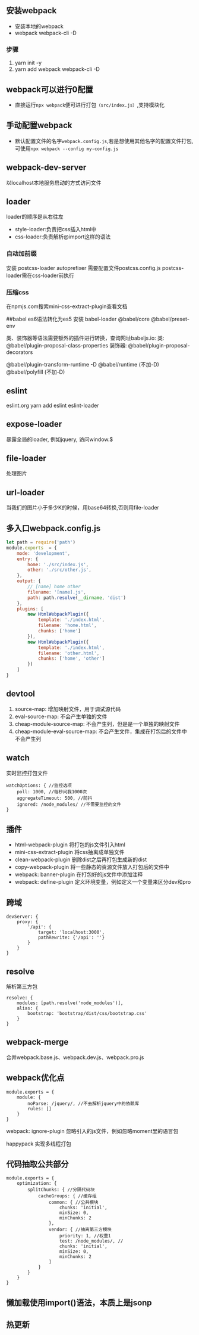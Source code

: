 ## 安装webpack
- 安装本地的webpack
- webpack webpack-cli -D
### 步骤
1. yarn init -y
2. yarn add webpack webpack-cli -D

## webpack可以进行0配置
- 直接运行`npx webpack`便可进行打包`（src/index.js）`,支持模块化

## 手动配置webpack
- 默认配置文件的名字`webpack.config.js`,若是想使用其他名字的配置文件打包,可使用`npx webpack --config my-config.js`

## webpack-dev-server
以localhost本地服务启动的方式访问文件

## loader
loader的顺序是从右往左

- style-loader:负责把css插入html中
- css-loader:负责解析@import这样的语法

### 自动加前缀
安装 postcss-loader autoprefixer
需要配置文件postcss.config.js
postcss-loader需在css-loader前执行

### 压缩css
在npmjs.com搜索mini-css-extract-plugin查看文档

##babel
es6语法转化为es5
安装 babel-loader @babel/core @babel/preset-env

类、装饰器等语法需要额外的插件进行转换，查询网址babeljs.io:
类: @babel/plugin-proposal-class-properties
装饰器: @babel/plugin-proposal-decorators

@babel/plugin-transform-runtime -D
@babel/runtime (不加-D)
@babel/polyfill (不加-D)

## eslint
eslint.org
yarn add eslint eslint-loader

## expose-loader
暴露全局的loader, 例如jquery, 访问window.$

## file-loader
处理图片

## url-loader
当我们的图片小于多少K的时候，用base64转换,否则用file-loader

## 多入口webpack.config.js
```javascript
let path = require('path')
module.exports  = {
	mode: 'development',
	entry: {
		home: './src/index.js',
		other: './src/other.js',
	},
	output: {
		// [name] home other
		filename: '[name].js',
		path: path.resolve(__dirname, 'dist')
	},
	plugins: [
		new HtmlWebpackPlugin({
			template: './index.html',
			filename: 'home.html',
			chunks: ['home']
		}),
		new HtmlWebpackPlugin({
			template: './index.html',
			filename: 'other.html',
			chunks: ['home', 'other']
		})
	]
}
```


## devtool
1. source-map: 增加映射文件，用于调试源代码
2. eval-source-map: 不会产生单独的文件
3. cheap-module-source-map: 不会产生列，但是是一个单独的映射文件
4. cheap-module-eval-source-map: 不会产生文件，集成在打包后的文件中 不会产生列

## watch
实时监控打包文件
```
watchOptions: { //监控选项
	poll: 1000, //每秒问我1000次
	aggregateTimeout: 500, //防抖
	ignored: /node_modules/ //不需要监控的文件
}
```

## 插件
- html-webpack-plugin 将打包的js文件引入html
- mini-css-extract-plugin 将css抽离成单独文件
- clean-webpack-plugin 删除dist之后再打包生成新的dist
- copy-webpack-plugin 将一些静态的资源文件放入打包后的文件中
- webpack: banner-plugin 在打包好的js文件中添加注释
- webpack: define-plugin 定义环境变量，例如定义一个变量来区分dev和pro

## 跨域
```
devServer: {
	proxy: {
		'/api': {
			target: 'localhost:3000',
			pathRewrite: {'/api': ''}
		}
	}
}
```

## resolve
解析第三方包
```
resolve: {
	modules: [path.resolve('node_modules')],
	alias: {
		bootstrap: 'bootstrap/dist/css/bootstrap.css'
	}
}
```

## webpack-merge
合并webpack.base.js、webpack.dev.js、webpack.pro.js

## webpack优化点
```
module.exports = {
	module: {
		noParse: /jquery/, //不去解析jquery中的依赖库
		rules: []
	}
}
```

webpack: ignore-plugin
忽略引入的js文件，例如忽略moment里的语言包

happypack
实现多线程打包

## 代码抽取公共部分
```
module.exports = {
	optimization: {
		splitChunks: { //分隔代码块
			cacheGroups: { //缓存组
				common: { //公共模块
					chunks: 'initial',
					minSize: 0,
					minChunks: 2
				},
				vendor: { //抽离第三方模块
					priority: 1, //权重1
					test: /node_modules/, //
					chunks: 'initial',
                    minSize: 0,
                    minChunks: 2
				]
			}
		}
	}
}
```

## 懒加载使用import()语法，本质上是jsonp

## 热更新
